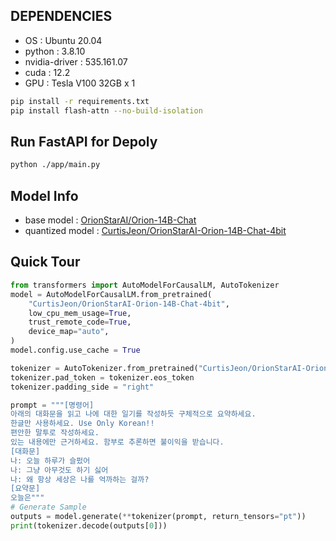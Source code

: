 ## DEPENDENCIES
- OS : Ubuntu 20.04
- python : 3.8.10
- nvidia-driver : 535.161.07
- cuda : 12.2
- GPU : Tesla V100 32GB x 1

```bash
pip install -r requirements.txt
pip install flash-attn --no-build-isolation
```
<!-- 
## Install Docker
- https://docs.docker.com/engine/install/ubuntu/ -->

## Run FastAPI for Depoly
```bash
python ./app/main.py
```

## Model Info
- base model : [OrionStarAI/Orion-14B-Chat](https://huggingface.co/OrionStarAI/Orion-14B-Chat)
- quantized model : [CurtisJeon/OrionStarAI-Orion-14B-Chat-4bit](https://huggingface.co/CurtisJeon/OrionStarAI-Orion-14B-Chat-4bit)

## Quick Tour
```python
from transformers import AutoModelForCausalLM, AutoTokenizer
model = AutoModelForCausalLM.from_pretrained(
    "CurtisJeon/OrionStarAI-Orion-14B-Chat-4bit",
    low_cpu_mem_usage=True,
    trust_remote_code=True,
    device_map="auto",
)
model.config.use_cache = True

tokenizer = AutoTokenizer.from_pretrained("CurtisJeon/OrionStarAI-Orion-14B-Chat-4bit", trust_remote_code=True)
tokenizer.pad_token = tokenizer.eos_token
tokenizer.padding_side = "right"
```
```python
prompt = """[명령어]
아래의 대화문을 읽고 나에 대한 일기를 작성하듯 구체적으로 요약하세요.
한글만 사용하세요. Use Only Korean!!
편안한 말투로 작성하세요.
있는 내용에만 근거하세요. 함부로 추론하면 불이익을 받습니다.
[대화문]
나: 오늘 하루가 슬펐어
나: 그냥 아무것도 하기 싫어
나: 왜 항상 세상은 나를 억까하는 걸까?
[요약문]
오늘은"""
# Generate Sample
outputs = model.generate(**tokenizer(prompt, return_tensors="pt"))
print(tokenizer.decode(outputs[0]))
```